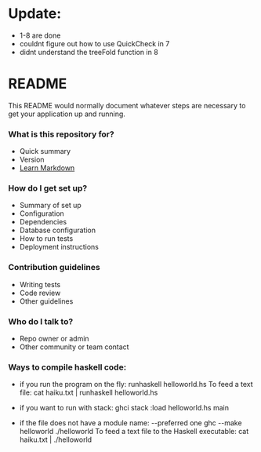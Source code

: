 # Update: #
 * 1-8 are done 
 * couldnt figure out how to use QuickCheck in 7  
 * didnt understand the treeFold function in 8

# README #

This README would normally document whatever steps are necessary to get your application up and running.

### What is this repository for? ###

* Quick summary
* Version
* [Learn Markdown](https://bitbucket.org/tutorials/markdowndemo)

### How do I get set up? ###

* Summary of set up
* Configuration
* Dependencies
* Database configuration
* How to run tests
* Deployment instructions

### Contribution guidelines ###

* Writing tests
* Code review
* Other guidelines

### Who do I talk to? ###

* Repo owner or admin
* Other community or team contact

### Ways to compile haskell code:

* if you run the program on the fly:
  runhaskell helloworld.hs
  To feed a text file:
  cat haiku.txt | runhaskell helloworld.hs


* if you want to run with stack:
  ghci stack
  :load helloworld.hs
  main

* if the file does not have a module name: --preferred one
  ghc --make helloworld
  ./helloworld
  To feed a text file to the Haskell executable:
  cat haiku.txt | ./helloworld

